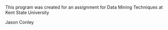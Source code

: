 This program was created for an assignment for Data Mining Techniques at Kent State University

Jason Conley
